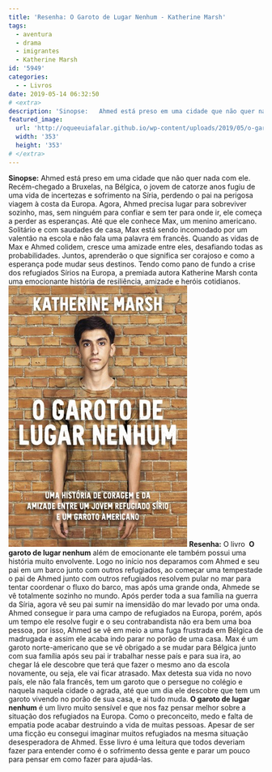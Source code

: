 ```yaml
---
title: 'Resenha: O Garoto de Lugar Nenhum - Katherine Marsh'
tags:
  - aventura
  - drama
  - imigrantes
  - Katherine Marsh
id: '5949'
categories:
  - - Livros
date: 2019-05-14 06:32:50
# <extra>
description: 'Sinopse:   Ahmed está preso em uma cidade que não quer nada com ele. Recém-chegado a Bruxelas, na Bélgica, o jovem de catorze anos fugiu de uma vida de incertezas e sofrimento na Síria, perdendo o pai na perigosa viagem à costa da Europa. Agora, Ahmed precisa lugar para sobreviver sozinho, mas, sem ninguém para confiar e sem ter para onde ir, ele começa a perder as esperanças. Até que ele conhece Max, um menino americano. Solitário e com saudades de casa, Max está sendo incomodado por um valentão na escola e não fala uma palavra em francês. Quando as vidas de Max e Ahmed colidem, cresce uma amizade entre eles, desafiando todas as probabilidades. Juntos, aprenderão o que significa ser corajoso e como a esperança pode mudar seus destinos. Tendo como pano de fundo a crise dos refugiados Sírios na &hellip;'
featured_image: 
  url: 'http://oqueeuiafalar.github.io/wp-content/uploads/2019/05/o-garoto-de-lugar-nenhum.jpg'
  width: '353'
  height: '353'
# </extra>
---
```


**Sinopse:** Ahmed está preso em uma cidade que não quer nada com ele. Recém-chegado a Bruxelas, na Bélgica, o jovem de catorze anos fugiu de uma vida de incertezas e sofrimento na Síria, perdendo o pai na perigosa viagem à costa da Europa. Agora, Ahmed precisa lugar para sobreviver sozinho, mas, sem ninguém para confiar e sem ter para onde ir, ele começa a perder as esperanças. Até que ele conhece Max, um menino americano. Solitário e com saudades de casa, Max está sendo incomodado por um valentão na escola e não fala uma palavra em francês. Quando as vidas de Max e Ahmed colidem, cresce uma amizade entre eles, desafiando todas as probabilidades. Juntos, aprenderão o que significa ser corajoso e como a esperança pode mudar seus destinos. Tendo como pano de fundo a crise dos refugiados Sírios na Europa, a premiada autora Katherine Marsh conta uma emocionante história de resiliência, amizade e heróis cotidianos. ![LIvro O garoto de lugar nenhum - Katherine Marsh](/wp-content/uploads/2019/05/o-garoto-de-lugar-nenhum.jpg "Livro O garoto de lugar nenhum") **Resenha:** O livro  **O garoto de lugar nenhum** além de emocionante ele também possui uma história muito envolvente. Logo no início nos deparamos com Ahmed e seu pai em um barco junto com outros refugiados, ao começar uma tempestade o pai de Ahmed junto com outros refugiados resolvem pular no mar para tentar coordenar o fluxo do barco, mas após uma grande onda, Ahmede se vê totalmente sozinho no mundo. Após perder toda a sua família na guerra da Síria, agora vê seu pai sumir na imensidão do mar levado por uma onda. Ahmed consegue ir para uma campo de refugiados na Europa, porém, após um tempo ele resolve fugir e o seu contrabandista não era bem uma boa pessoa, por isso, Ahmed se vê em meio a uma fuga frustrada em Bélgica de madrugada e assim ele acaba indo parar no porão de uma casa. Max é um garoto norte-americano que se vê obrigado a se mudar para Bélgica junto com sua família após seu pai ir trabalhar nesse país e para sua ira, ao chegar lá ele descobre que terá que fazer o mesmo ano da escola novamente, ou seja, ele vai ficar atrasado. Max detesta sua vida no novo país, ele não fala francês, tem um garoto que o persegue no colégio e naquela naquela cidade o agrada, até que um dia ele descobre que tem um garoto vivendo no porão de sua casa, e ai tudo muda. **O garoto de lugar nenhum** é um livro muito sensível e que nos faz pensar melhor sobre a situação dos refugiados na Europa. Como o preconceito, medo e falta de empatia pode acabar destruindo a vida de muitas pessoas. Apesar de ser uma ficção eu consegui imaginar muitos refugiados na mesma situação desesperadora de Ahmed. Esse livro é uma leitura que todos deveriam fazer para entender como é o sofrimento dessa gente e parar um pouco para pensar em como fazer para ajudá-las.
